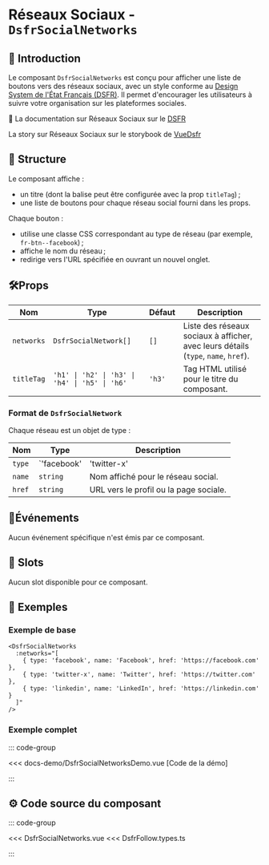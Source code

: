 # Réseaux Sociaux - `DsfrSocialNetworks`

## 🌟 Introduction

Le composant `DsfrSocialNetworks` est conçu pour afficher une liste de boutons vers des réseaux sociaux, avec un style conforme au [Design System de l'État Français (DSFR)](https://www.systeme-de-design.gouv.fr/). Il permet d'encourager les utilisateurs à suivre votre organisation sur les plateformes sociales.

🏅 La documentation sur Réseaux Sociaux sur le [DSFR](https://www.systeme-de-design.gouv.fr/composants-et-modeles/composants/lettre-d-information-et-reseaux-sociaux)

<VIcon name="vi-file-type-storybook" /> La story sur Réseaux Sociaux sur le storybook de [VueDsfr](https://storybook.vue-ds.fr/?path=/docs/composants-dsfrsocialnetworks--docs)

## 📐 Structure

Le composant affiche :

- un titre (dont la balise peut être configurée avec la prop `titleTag`) ;
- une liste de boutons pour chaque réseau social fourni dans les props.

Chaque bouton :

- utilise une classe CSS correspondant au type de réseau (par exemple, `fr-btn--facebook`) ;
- affiche le nom du réseau ;
- redirige vers l'URL spécifiée en ouvrant un nouvel onglet.

## 🛠️Props

| Nom         | Type                                   | Défaut     | Description                                                                 |
|-------------|----------------------------------------|------------|-----------------------------------------------------------------------------|
| `networks`  | `DsfrSocialNetwork[]`                 | `[]`       | Liste des réseaux sociaux à afficher, avec leurs détails (`type`, `name`, `href`). |
| `titleTag`  | `'h1' \| 'h2' \| 'h3' \| 'h4' \| 'h5' \| 'h6'` | `'h3'`    | Tag HTML utilisé pour le titre du composant.                                |

### Format de `DsfrSocialNetwork`

Chaque réseau est un objet de type :

| Nom   | Type                   | Description                                                                 |
|-------|------------------------|-----------------------------------------------------------------------------|
| `type` | `'facebook' | 'twitter-x' | 'instagram' | 'linkedin' | 'youtube'` | Type de réseau social (icône et style associés).                          |
| `name` | `string`              | Nom affiché pour le réseau social.                                          |
| `href` | `string`              | URL vers le profil ou la page sociale.                                      |

## 📡Événements

Aucun événement spécifique n'est émis par ce composant.

## 🧩 Slots

Aucun slot disponible pour ce composant.

## 📝 Exemples

### Exemple de base

```vue
<DsfrSocialNetworks
  :networks="[
    { type: 'facebook', name: 'Facebook', href: 'https://facebook.com' },
    { type: 'twitter-x', name: 'Twitter', href: 'https://twitter.com' },
    { type: 'linkedin', name: 'LinkedIn', href: 'https://linkedin.com' }
  ]"
/>
```

### Exemple complet

::: code-group

<Story data-title="Démo" min-h="400px">
  <DsfrSocialNetworksDemo />
</Story>

<<< docs-demo/DsfrSocialNetworksDemo.vue [Code de la démo]

:::

## ⚙️ Code source du composant

::: code-group

<<< DsfrSocialNetworks.vue
<<< DsfrFollow.types.ts

:::

<script setup lang="ts">
import DsfrSocialNetworksDemo from './docs-demo/DsfrSocialNetworksDemo.vue'
</script>
